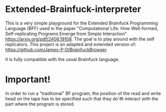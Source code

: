 # Extended-Brainfuck-interpreter
This is a very simple playground for the Extended Brainfuck Programming Language (BFF) used in the paper "Computational Life: How Well-formed, Self-replicating Programs Emerge from Simple Interaction" https://arxiv.org/pdf/2406.19108. The goal is to play around with the self replicators. This project is an adapted and extended version of: https://github.com/James-P-D/BrainfuckBrowser.

It is fully compatible with the usual Brainfuck language.

# Important!

In order to run a "traditional" BF program, the position of the read and write head on the tape has to be specified such that they do'#t interact with the part where the program is stored.
